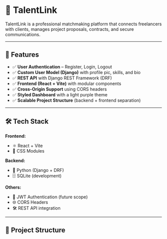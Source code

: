 # 🌟 TalentLink

TalentLink is a professional matchmaking platform that connects freelancers with clients, manages project
proposals, contracts, and secure communications.

---

## 🚀 Features

- ✅ **User Authentication** – Register, Login, Logout  
- ✅ **Custom User Model (Django)** with profile pic, skills, and bio  
- ✅ **REST API** with Django REST Framework (DRF)  
- ✅ **Frontend (React + Vite)** with modular components  
- ✅ **Cross-Origin Support** using CORS headers  
- ✅ **Styled Dashboard** with a light purple theme  
- ✅ **Scalable Project Structure** (backend + frontend separation)

---

## 🛠️ Tech Stack

**Frontend:**
- ⚛️ React + Vite  
- 🎨 CSS Modules

**Backend:**
- 🐍 Python (Django + DRF)  
- 🗄️ SQLite (development)  

**Others:**
- 🔐 JWT Authentication (future scope)  
- 🌐 CORS Headers  
- 🛠️ REST API integration  

---

## 📂 Project Structure

